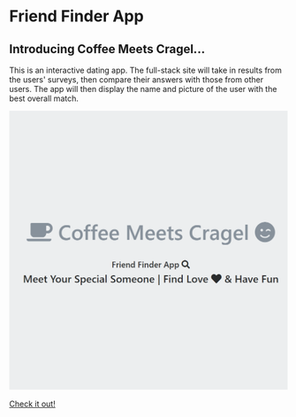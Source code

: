 # Friend Finder App

## Introducing Coffee Meets Cragel...
 

This is an interactive dating app. The full-stack site will take in results from the users' surveys, then compare their answers with those from other users. The app will then display the name and picture of the user with the best overall match. 

![Customer Portal](images/readme.png)

<a href="https://friendcmc.herokuapp.com">Check it out!</a>



